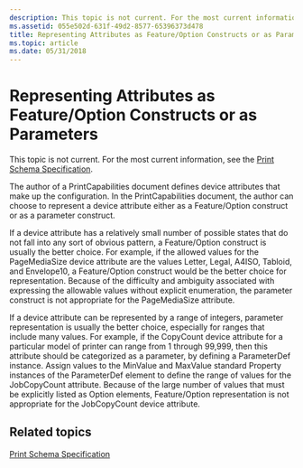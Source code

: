 ```yaml
---
description: This topic is not current. For the most current information, see the Print Schema Specification.
ms.assetid: 055e502d-631f-49d2-8577-65396373d478
title: Representing Attributes as Feature/Option Constructs or as Parameters
ms.topic: article
ms.date: 05/31/2018
---
```


# Representing Attributes as Feature/Option Constructs or as Parameters

This topic is not current. For the most current information, see the [Print Schema Specification](https://download.microsoft.com/download/D/E/C/DECA6E6B-3E81-48E7-B7EF-6D92A547D03C/print-schema-spec-2-0.zip).

The author of a PrintCapabilities document defines device attributes that make up the configuration. In the PrintCapabilities document, the author can choose to represent a device attribute either as a Feature/Option construct or as a parameter construct.

If a device attribute has a relatively small number of possible states that do not fall into any sort of obvious pattern, a Feature/Option construct is usually the better choice. For example, if the allowed values for the PageMediaSize device attribute are the values Letter, Legal, A4ISO, Tabloid, and Envelope10, a Feature/Option construct would be the better choice for representation. Because of the difficulty and ambiguity associated with expressing the allowable values without explicit enumeration, the parameter construct is not appropriate for the PageMediaSize attribute.

If a device attribute can be represented by a range of integers, parameter representation is usually the better choice, especially for ranges that include many values. For example, if the CopyCount device attribute for a particular model of printer can range from 1 through 99,999, then this attribute should be categorized as a parameter, by defining a ParameterDef instance. Assign values to the MinValue and MaxValue standard Property instances of the ParameterDef element to define the range of values for the JobCopyCount attribute. Because of the large number of values that must be explicitly listed as Option elements, Feature/Option representation is not appropriate for the JobCopyCount device attribute.

## Related topics

<dl> <dt>

[Print Schema Specification](https://download.microsoft.com/download/D/E/C/DECA6E6B-3E81-48E7-B7EF-6D92A547D03C/print-schema-spec-2-0.zip)
</dt> </dl>

 

 



